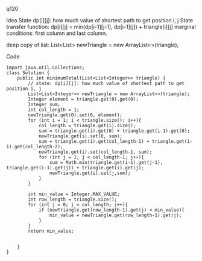 q120

Idea
State dp[i][j]: how much value of shortest path to get position i, j
State transfer function: dp[i][j] = min(dp[i-1][j-1], dp[i-1][j]) + triangle[i][j]
marginal conditions: first column and last column.

deep copy of list: List<List<Integer>> newTriangle = new ArrayList<>(triangle);

Code

```
import java.util.Collections;
class Solution {
    public int minimumTotal(List<List<Integer>> triangle) {
        // state: dp[i][j]: how much value of shortest path to get position i, j
        List<List<Integer>> newTriangle = new ArrayList<>(triangle);
        Integer element = triangle.get(0).get(0);
        Integer sum;
        int col_length = 1;
        newTriangle.get(0).set(0, element);
        for (int i = 1; i < triangle.size(); i++){
            col_length = triangle.get(i).size();
            sum = triangle.get(i).get(0) + triangle.get(i-1).get(0);
            newTriangle.get(i).set(0, sum);
            sum = triangle.get(i).get(col_length-1) + triangle.get(i-1).get(col_length-2);
            newTriangle.get(i).set(col_length-1, sum);
            for (int j = 1; j < col_length-1; j++){
                sum = Math.min(triangle.get(i-1).get(j-1), triangle.get(i-1).get(j)) + triangle.get(i).get(j);
                newTriangle.get(i).set(j,sum);
            }
        }
        
        int min_value = Integer.MAX_VALUE;
        int row_length = triangle.size();
        for (int j = 0; j < col_length; j++){
            if (newTriangle.get(row_length-1).get(j) < min_value){
                min_value = newTriangle.get(row_length-1).get(j);
            }
        }
        return min_value;


    }
}

```

